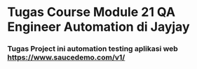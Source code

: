# Tugas Course Module 21 QA Engineer Automation di Jayjay

### Tugas Project ini automation testing aplikasi web https://www.saucedemo.com/v1/
